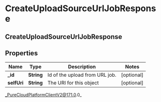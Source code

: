 # CreateUploadSourceUrlJobResponse

## CreateUploadSourceUrlJobResponse

## Properties

|Name | Type | Description | Notes|
|------------ | ------------- | ------------- | -------------|
| **_id** | **String** | Id of the upload from URL job. | [optional] |
| **selfUri** | **String** | The URI for this object | [optional] |



_PureCloudPlatformClientV2@171.0.0_
